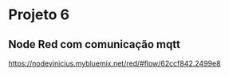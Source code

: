 # Projeto 6

## Node Red com comunicação mqtt

https://nodevinicius.mybluemix.net/red/#flow/62ccf842.2499e8
